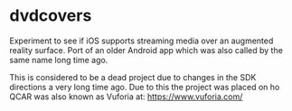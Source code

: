 # dvdcovers
Experiment to see if iOS supports streaming media over an augmented reality surface. Port of an older Android app which was also called by the same name long time ago.

This is considered to be a dead project due to changes in the SDK directions a very long time ago. Due to this the project was placed on ho QCAR was also known as Vuforia at: https://www.vuforia.com/
